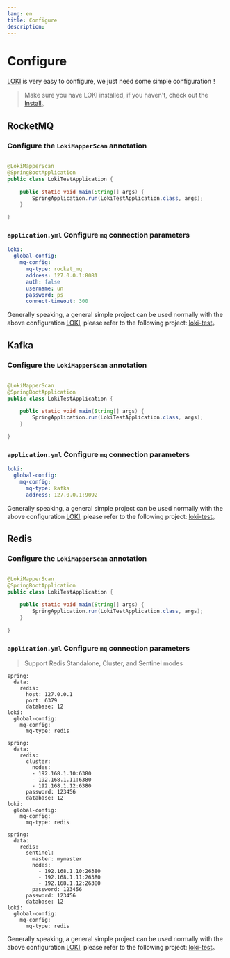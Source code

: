 ```yaml
---
lang: en
title: Configure
description: 
---
```


# Configure

[LOKI](https://github.com/guoshiqiufeng/loki) is very easy to configure, we just need some simple configuration！

> Make sure you have LOKI installed, if you haven't, check out the [Install](install.md)。

## RocketMQ

### Configure the `LokiMapperScan` annotation

```java

@LokiMapperScan
@SpringBootApplication
public class LokiTestApplication {

    public static void main(String[] args) {
        SpringApplication.run(LokiTestApplication.class, args);
    }

}
```

### `application.yml` Configure `mq` connection parameters

```yaml
loki:
  global-config:
    mq-config:
      mq-type: rocket_mq
      address: 127.0.0.1:8081
      auth: false
      username: un
      password: ps
      connect-timeout: 300
```

Generally speaking, a general simple project can be used normally with the above
configuration [LOKI](https://github.com/guoshiqiufeng/loki), please refer to the following project:
[loki-test](https://github.com/guoshiqiufeng/loki-test/tree/master/loki-rocketmq-test)。

## Kafka

### Configure the `LokiMapperScan` annotation

```java

@LokiMapperScan
@SpringBootApplication
public class LokiTestApplication {

    public static void main(String[] args) {
        SpringApplication.run(LokiTestApplication.class, args);
    }

}
```

### `application.yml` Configure `mq` connection parameters

```yaml
loki:
  global-config:
    mq-config:
      mq-type: kafka
      address: 127.0.0.1:9092 
```

Generally speaking, a general simple project can be used normally with the above
configuration [LOKI](https://github.com/guoshiqiufeng/loki), please refer to the following project:
[loki-test](https://github.com/guoshiqiufeng/loki-test/tree/master/loki-kafka-test)。

## Redis

### Configure the `LokiMapperScan` annotation

```java

@LokiMapperScan
@SpringBootApplication
public class LokiTestApplication {

    public static void main(String[] args) {
        SpringApplication.run(LokiTestApplication.class, args);
    }

}
```

### `application.yml` Configure `mq` connection parameters
> Support Redis Standalone, Cluster, and Sentinel modes

<CodeGroup>
  <CodeGroupItem title="Standalone" active>

```yaml:no-line-numbers
spring:
  data:
    redis:
      host: 127.0.0.1
      port: 6379
      database: 12
loki:
  global-config:
    mq-config:
      mq-type: redis 
```

  </CodeGroupItem>
  <CodeGroupItem title="Cluster">

```yaml:no-line-numbers
spring:
  data:
    redis:
      cluster:
        nodes: 
        - 192.168.1.10:6380
        - 192.168.1.11:6380
        - 192.168.1.12:6380
      password: 123456
      database: 12
loki:
  global-config:
    mq-config:
      mq-type: redis 
```

  </CodeGroupItem>
  <CodeGroupItem title="Sentinel">

```yaml:no-line-numbers
spring:
  data:
    redis:
      sentinel:
        master: mymaster
        nodes:
          - 192.168.1.10:26380
          - 192.168.1.11:26380
          - 192.168.1.12:26380
        password: 123456
      password: 123456
      database: 12
loki:
  global-config:
    mq-config:
      mq-type: redis 
```

  </CodeGroupItem>
</CodeGroup>

Generally speaking, a general simple project can be used normally with the above
configuration [LOKI](https://github.com/guoshiqiufeng/loki), please refer to the following project:
[loki-test](https://github.com/guoshiqiufeng/loki-test/tree/master/loki-kafka-test)。

